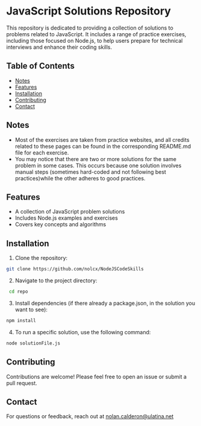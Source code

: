 # JavaScript Solutions Repository

This repository is dedicated to providing a collection of solutions to problems related to JavaScript. It includes a range of practice exercises, including those focused on Node.js, to help users prepare for technical interviews and enhance their coding skills.

## Table of Contents

- [Notes](#notes)
- [Features](#features)
- [Installation](#installation)
- [Contributing](#contributing)
- [Contact](#contact)

## Notes

- Most of the exercises are taken from practice websites, and all credits related to these pages can be found in the corresponding README.md file for each exercise.
- You may notice that there are two or more solutions for the same problem in some cases. This occurs because one solution involves manual steps (sometimes hard-coded and not following best practices)while the other adheres to good practices.

## Features

- A collection of JavaScript problem solutions
- Includes Node.js examples and exercises
- Covers key concepts and algorithms

## Installation

1. Clone the repository:

```bash
git clone https://github.com/nolcx/NodeJSCodeSkills
```

2. Navigate to the project directory:

```bash
 cd repo
```

3. Install dependencies (if there already a package.json, in the solution you want to see):

```bash
npm install
```

4. To run a specific solution, use the following command:

```bash
node solutionFile.js
```

## Contributing

Contributions are welcome! Please feel free to open an issue or submit a pull request.

## Contact

For questions or feedback, reach out at nolan.calderon@ulatina.net
